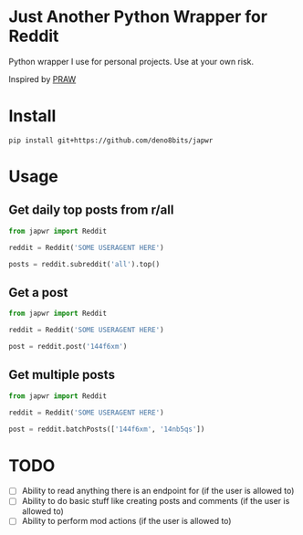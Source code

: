 # Just Another Python Wrapper for Reddit

Python wrapper I use for personal projects. Use at your own risk.

Inspired by [PRAW](https://github.com/praw-dev/praw)

# Install

```
pip install git+https://github.com/deno8bits/japwr
```


# Usage

## Get daily top posts from r/all

```py
from japwr import Reddit

reddit = Reddit('SOME USERAGENT HERE')

posts = reddit.subreddit('all').top()
```

## Get a post

```py
from japwr import Reddit

reddit = Reddit('SOME USERAGENT HERE')

post = reddit.post('144f6xm')
```

## Get multiple posts

```py
from japwr import Reddit

reddit = Reddit('SOME USERAGENT HERE')

post = reddit.batchPosts(['144f6xm', '14nb5qs'])
```



# TODO
- [ ] Ability to read anything there is an endpoint for (if the user is allowed to)
- [ ] Ability to do basic stuff like creating posts and comments (if the user is allowed to)
- [ ] Ability to perform mod actions (if the user is allowed to)

